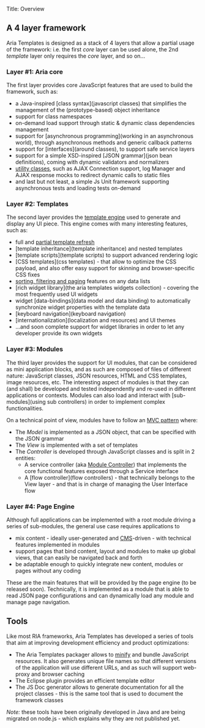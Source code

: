 Title: Overview


## A 4 layer framework
Aria Templates is designed as a stack of 4 layers that allow a partial usage of the framework: i.e.
the first <i>core</i> layer can be used alone, the 2nd _template_ layer only
requires the <i>core</i> layer, and so on...

### Layer #1: Aria core

The first layer provides core JavaScript features that are used to build the framework, such as:

* a Java-inspired [class syntax](javascript classes) that simplifies the management of the (prototype-based) object inheritance
* support for class namespaces
* on-demand load support through static & dynamic class dependencies management
* support for [asynchronous programming](working in an asynchronous world), through asynchronous methods and generic callback patterns
* support for [interfaces](around classes), to support safe service layers
* support for a simple XSD-inspired [JSON grammar](json bean definitions), coming with dynamic validators and normalizers
* [utility classes](helpers), such as AJAX Connection support, log Manager and AJAX response mocks to redirect dynamic calls to static files
* and last but not least, a simple Js Unit framework supporting asynchronous tests and loading tests on-demand

### Layer #2: Templates

The second layer provides the [template engine](http://en.wikipedia.org/wiki/Template_engine_%28web%29) used to generate and display any UI piece. This engine comes with
many interesting features, such as:

* full and [partial template refresh](refresh)
* [template inheritance](template inheritance) and nested templates
* [template scripts](template scripts) to support advanced rendering logic
* [CSS templates](css templates) - that allow to optimize the CSS payload, and also offer easy support for skinning and browser-specific CSS fixes
* [sorting, filtering and paging](views) features on any data lists
* [rich widget library](the aria templates widgets collection) - covering the most frequently used UI widgets
* widget [data-bindings](data model and data binding) to automatically synchronize widget properties with the template data
* [keyboard navigation](keyboard navigation)
* [internationalization](localization and resources) and UI themes
* ...and soon complete support for widget libraries in order to let any developer provide its own widgets

### Layer #3: Modules

The third layer provides the support for UI modules, that can be considered as mini application blocks, and as such
are composed of files of different nature: JavaScript classes, JSON resources, HTML and CSS templates, image resources, etc.
The interesting aspect of modules is that they can (and shall) be developed and tested independently and re-used in different
applications or contexts. Modules can also load and interact with [sub-modules](using sub controllers) in order to implement complex functionalities.

On a technical point of view, modules have to follow an
[MVC pattern](http://en.wikipedia.org/wiki/Model%E2%80%93view%E2%80%93controller) where:

* The *Model* is implemented as a JSON object, that can be specified with the JSON grammar
* The *View* is implemented with a set of templates
* The *Controller* is developed through JavaScript classes and is split in 2 entities:
	* A service controller (aka [Module Controller](controllers)) that implements the core functional features exposed through a Service interface
	* A [flow controller](flow controllers) - that technically belongs to the View layer - and that is in charge of managing the User Interface flow

### Layer #4: Page Engine

Although full applications can be implemented with a root module driving a series of sub-modules, the general use case requires applications to

* mix content - ideally user-generated and [CMS](http://en.wikipedia.org/wiki/Content_management_system)-driven - with technical features implemented in modules
* support pages that bind content, layout and modules to make up global views, that can easily be navigated back and forth
* be adaptable enough to quickly integrate new content, modules or pages without any coding

These are the main features that will be provided by the page engine (to be released soon). Technically, it is implemented
as a module that is able to read JSON page configurations and can dynamically load any module
and manage page navigation.

## Tools

Like most RIA frameworks, Aria Templates has developed a series of tools that aim at improving
development efficiency and product optimizations:

* The Aria Templates packager allows to [minify](http://en.wikipedia.org/wiki/Minification_%28programming%29) and bundle JavaScript resources. It also generates
unique file names so that different versions of the application will use different URLs, and as
such will support web-proxy and browser caching
* The Eclipse plugin provides an efficient template editor
* The JS Doc generator allows to generate documentation for all the project classes - this is the same tool that is used to document the framework classes

*Note:* these tools have been originally developed in Java and are being migrated on node.js - which explains why they are not published yet.